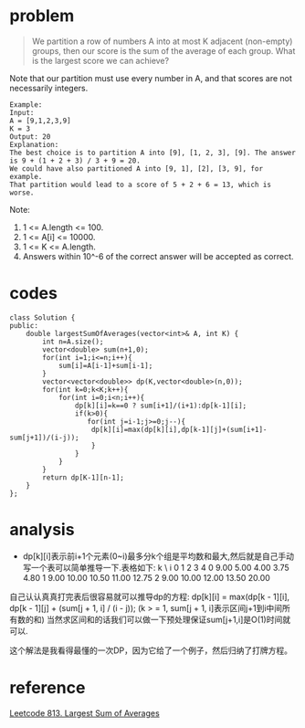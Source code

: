 # problem
>We partition a row of numbers A into at most K adjacent (non-empty) groups, then our score is the sum of the average of each group. What is the largest score we can achieve?

Note that our partition must use every number in A, and that scores are not necessarily integers.
```
Example:
Input: 
A = [9,1,2,3,9]
K = 3
Output: 20
Explanation: 
The best choice is to partition A into [9], [1, 2, 3], [9]. The answer is 9 + (1 + 2 + 3) / 3 + 9 = 20.
We could have also partitioned A into [9, 1], [2], [3, 9], for example.
That partition would lead to a score of 5 + 2 + 6 = 13, which is worse.
```
Note:
1. 1 <= A.length <= 100.
2. 1 <= A[i] <= 10000.
3. 1 <= K <= A.length.
4. Answers within 10^-6 of the correct answer will be accepted as correct.

# codes

```
class Solution {
public:
    double largestSumOfAverages(vector<int>& A, int K) {
        int n=A.size();
        vector<double> sum(n+1,0);
        for(int i=1;i<=n;i++){
            sum[i]=A[i-1]+sum[i-1];
        }
        vector<vector<double>> dp(K,vector<double>(n,0));
        for(int k=0;k<K;k++){
            for(int i=0;i<n;i++){
                dp[k][i]=k==0 ? sum[i+1]/(i+1):dp[k-1][i];
                if(k>0){
                   for(int j=i-1;j>=0;j--){
                    dp[k][i]=max(dp[k][i],dp[k-1][j]+(sum[i+1]-sum[j+1])/(i-j));
                    } 
                } 
            }
        }
        return dp[K-1][n-1];
    }
};

```

# analysis
- dp[k][i]表示前i+1个元素(0~i)最多分k个组是平均数和最大,然后就是自己手动写一个表可以简单推导一下.表格如下:
k \ i	0	1	2	3	4
0	9.00	5.00	4.00	3.75	4.80
1	9.00	10.00	10.50	11.00	12.75
2	9.00	10.00	12.00	13.50	20.00

自己认认真真打完表后很容易就可以推导dp的方程:
dp[k][i] = max(dp[k - 1][i], dp[k - 1][j] + (sum[j + 1, i] / (i - j)); (k > = 1, sum[j + 1, i]表示区间j+1到i中间所有数的和)
当然求区间和的话我们可以做一下预处理保证sum[j+1,i]是O(1)时间就可以.

这个解法是我看得最懂的一次DP，因为它给了一个例子，然后归纳了打牌方程。

# reference
[Leetcode 813. Largest Sum of Averages][1]


[1]: https://www.jianshu.com/p/950a25796be3